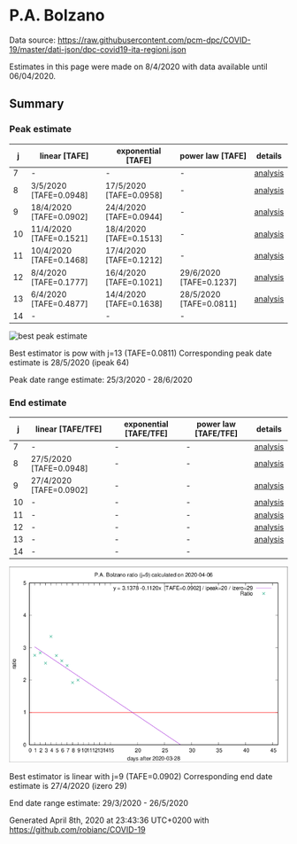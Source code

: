 # P.A. Bolzano


Data source: https://raw.githubusercontent.com/pcm-dpc/COVID-19/master/dati-json/dpc-covid19-ita-regioni.json

Estimates in this page were made on 8/4/2020 with data available until 06/04/2020.


## Summary 

### Peak estimate 
|j|linear [TAFE]|exponential [TAFE]|power law [TAFE]|details|
|---|----|-----------|---------|-------|
|7|-|-|-|[analysis](COVID-19_p.a._bolzano_j7_2020-04-06.md)|
|8|3/5/2020 [TAFE=0.0948]|17/5/2020 [TAFE=0.0958]|-|[analysis](COVID-19_p.a._bolzano_j8_2020-04-06.md)|
|9|18/4/2020 [TAFE=0.0902]|24/4/2020 [TAFE=0.0944]|-|[analysis](COVID-19_p.a._bolzano_j9_2020-04-06.md)|
|10|11/4/2020 [TAFE=0.1521]|18/4/2020 [TAFE=0.1513]|-|[analysis](COVID-19_p.a._bolzano_j10_2020-04-06.md)|
|11|10/4/2020 [TAFE=0.1468]|17/4/2020 [TAFE=0.1212]|-|[analysis](COVID-19_p.a._bolzano_j11_2020-04-06.md)|
|12|8/4/2020 [TAFE=0.1777]|16/4/2020 [TAFE=0.1021]|29/6/2020 [TAFE=0.1237]|[analysis](COVID-19_p.a._bolzano_j12_2020-04-06.md)|
|13|6/4/2020 [TAFE=0.4877]|14/4/2020 [TAFE=0.1638]|28/5/2020 [TAFE=0.0811]|[analysis](COVID-19_p.a._bolzano_j13_2020-04-06.md)|
|14|-|-|-||

![best peak estimate](COVID-19_p.a._bolzano_j13_2020-04-06.png)

Best estimator is pow with j=13 (TAFE=0.0811)
Corresponding peak date estimate is 28/5/2020 (ipeak 64)


Peak date range estimate: 25/3/2020 - 28/6/2020

### End estimate 
|j|linear [TAFE/TFE]|exponential [TAFE/TFE]|power law [TAFE/TFE]|details|
|---|----|-----------|---------|-------|
|7|-|-|-|[analysis](COVID-19_p.a._bolzano_j7_2020-04-06.md)|
|8|27/5/2020 [TAFE=0.0948]|-|-|[analysis](COVID-19_p.a._bolzano_j8_2020-04-06.md)|
|9|27/4/2020 [TAFE=0.0902]|-|-|[analysis](COVID-19_p.a._bolzano_j9_2020-04-06.md)|
|10|-|-|-|[analysis](COVID-19_p.a._bolzano_j10_2020-04-06.md)|
|11|-|-|-|[analysis](COVID-19_p.a._bolzano_j11_2020-04-06.md)|
|12|-|-|-|[analysis](COVID-19_p.a._bolzano_j12_2020-04-06.md)|
|13|-|-|-|[analysis](COVID-19_p.a._bolzano_j13_2020-04-06.md)|
|14|-|-|-||

![best zero estimate](COVID-19_p.a._bolzano_j9_2020-04-06.png)

Best estimator is linear with j=9 (TAFE=0.0902)
Corresponding end date estimate is 27/4/2020 (izero 29)


End date range estimate: 29/3/2020 - 26/5/2020

Generated April 8th, 2020 at 23:43:36 UTC+0200 with https://github.com/robianc/COVID-19
